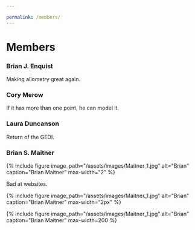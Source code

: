 ```yaml
---

permalink: /members/
---
```


# Members

### Brian J. Enquist
Making allometry great again.

### Cory Merow
If it has more than one point, he can model it.

### Laura Duncanson
Return of the GEDI.

### Brian S. Maitner
{% include figure image_path="/assets/images/Maitner_1.jpg" alt="Brian" caption="Brian Maitner" max-width="2" %}

Bad at websites.

{% include figure image_path="/assets/images/Maitner_1.jpg" alt="Brian" caption="Brian Maitner" max-width="2px" %}

{% include figure image_path="/assets/images/Maitner_1.jpg" alt="Brian" caption="Brian Maitner" max-width=200 %}

